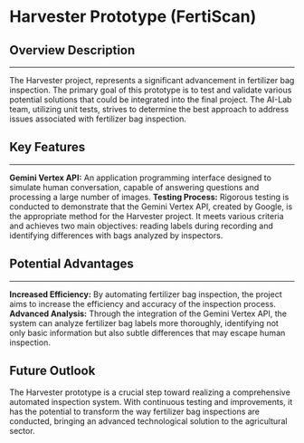 
# Harvester Prototype (FertiScan)

## Overview Description
---
The Harvester project, represents a significant 
advancement in fertilizer bag inspection. The primary goal of this prototype is
to test and validate various potential solutions that could be integrated into 
the final project. The AI-Lab team, utilizing unit tests, strives to determine 
the best approach to address issues associated with fertilizer bag inspection.

## Key Features
---
**Gemini Vertex API:** An application programming interface designed to 
simulate human conversation, capable of answering questions and processing 
a large number of images.
**Testing Process:** Rigorous testing is conducted to demonstrate that
the Gemini Vertex API, created by Google, is the appropriate method for the 
Harvester project. 
It meets various criteria and achieves two main objectives: 
reading labels during recording and identifying differences with bags analyzed 
by inspectors.

## Potential Advantages
---
**Increased Efficiency:** By automating fertilizer bag inspection, the project 
aims to increase the efficiency and accuracy of the inspection process.
**Advanced Analysis:** Through the integration of the Gemini Vertex API, the 
system can analyze fertilizer bag labels more thoroughly, identifying not only 
basic information but also subtle differences that may escape human inspection.

## Future Outlook
The Harvester prototype is a crucial step toward realizing a
comprehensive automated inspection system. With continuous testing and 
improvements, it has the potential to transform the way fertilizer bag 
inspections are conducted, bringing an advanced technological solution 
to the agricultural sector.
